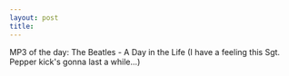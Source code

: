 ```yaml
---
layout: post
title: 
---
```


MP3 of the day: The Beatles - A Day in the Life (I have a feeling this Sgt. Pepper kick's gonna last a while...)
